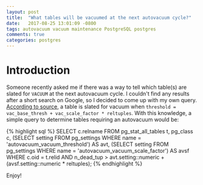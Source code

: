```yaml
---
layout: post
title:  "What tables will be vacuumed at the next autovacuum cycle?"
date:   2017-08-25 13:01:09 -0800
tags: autovacuum vacuum maintenance PostgreSQL postgres
comments: true
categories: postgres
---
```


# Introduction
Someone recently asked me if there was a way to tell which table(s) are slated for `VACUUM` at the next autovacuum cycle.  I couldn't find any results after a short search on Google, so I decided to come up with my own query.  [According to source](https://github.com/postgres/postgres/blob/master/src/backend/postmaster/autovacuum.c#L2902), a table is slated for vacuum when `threshold = vac_base_thresh + vac_scale_factor * reltuples`.  With this knowledge, a simple query to determine tables requiring an autovacuum would be:

{% highlight sql %}
SELECT c.relname
  FROM pg_stat_all_tables t,
       pg_class c,
      (SELECT setting
         FROM pg_settings
        WHERE name = 'autovacuum_vacuum_threshold') AS avt,
      (SELECT setting
         FROM pg_settings
        WHERE name = 'autovacuum_vacuum_scale_factor') AS avsf
 WHERE c.oid = t.relid
   AND n_dead_tup > avt.setting::numeric + (avsf.setting::numeric * reltuples);
{% endhighlight %}

Enjoy!
